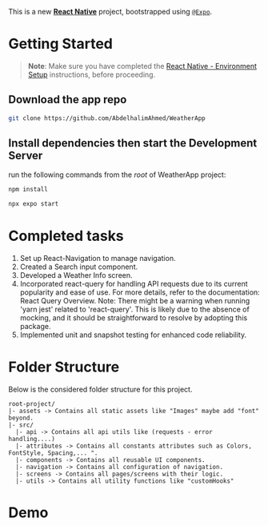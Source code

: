 This is a new [**React Native**](https://reactnative.dev) project, bootstrapped using [`@Expo`](https://docs.expo.dev/).

# Getting Started

>**Note**: Make sure you have completed the [React Native - Environment Setup](https://docs.expo.dev/get-started/installation/) instructions, before proceeding.
 
## Download the app repo

```bash
git clone https://github.com/AbdelhalimAhmed/WeatherApp
```

## Install dependencies then start the Development Server

run the following commands from the _root_ of WeatherApp project:

```bash
npm install

npx expo start
```

# Completed tasks
1. Set up React-Navigation to manage navigation.
2. Created a Search input component.
3. Developed a Weather Info screen.
4. Incorporated react-query for handling API requests due to its current popularity and ease of use. For more details, refer to the documentation: React Query Overview. Note: There might be a warning when running 'yarn jest' related to 'react-query'. This is likely due to the absence of mocking, and it should be straightforward to resolve by adopting this package.
5. Implemented unit and snapshot testing for enhanced code reliability.

# Folder Structure
Below is the considered folder structure for this project.

```
root-project/
|- assets -> Contains all static assets like "Images" maybe add "font" beyond.
|- src/
  |- api -> Contains all api utils like (requests - error handling....)
  |- attributes -> Contains all constants attributes such as Colors, FontStyle, Spacing,... ".
  |- components -> Contains all reusable UI components.
  |- navigation -> Contains all configuration of navigation.
  |- screens -> Contains all pages/screens with their logic.
  |- utils -> Contains all utility functions like "customHooks"
```

# Demo


